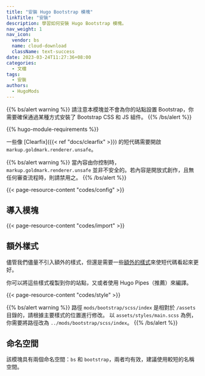 ```yaml
---
title: "安裝 Hugo Bootstrap 模塊"
linkTitle: "安裝"
description: 學習如何安裝 Hugo Bootstrap 模塊。
nav_weight: 1
nav_icon:
  vendor: bs
  name: cloud-download
  className: text-success
date: 2023-03-24T11:27:36+08:00
categories:
  - 文檔
tags:
  - 安裝
authors:
  - HugoMods
---
```


{{% bs/alert warning %}}
請注意本模塊並不會為你的站點設置 Bootstrap，你需要確保通過某種方式安裝了 Bootstrap CSS 和 JS 組件。
{{% /bs/alert %}}

{{% hugo-module-requirements %}}

一些像 [Clearfix]({{< ref "docs/clearfix" >}}) 的短代碼需要開啟 `markup.goldmark.renderer.unsafe`。

{{% bs/alert warning %}}
當內容由你控制時，`markup.goldmark.renderer.unsafe` 並非不安全的。若內容是開放式創作，且無任何審查流程時，則請禁用之。
{{% /bs/alert %}}

{{< page-resource-content "codes/config" >}}

## 導入模塊

{{< page-resource-content "codes/import" >}}

## 額外樣式

儘管我們儘量不引入額外的樣式，但還是需要一些[額外的樣式](https://github.com/hugomods/bootstrap/tree/main/assets/mods/bootstrap/scss)來使短代碼看起來更好。

你可以將這些樣式複製到你的站點，又或者使用 Hugo Pipes（推薦）來編譯。

{{< page-resource-content "codes/style" >}}

{{% bs/alert warning %}}
路徑 `mods/bootstrap/scss/index` 是相對於 `/assets` 目錄的，請根據主要樣式的位置進行修改。
以 `assets/styles/main.scss` 為例，你需要將路徑改為 `../mods/bootstrap/scss/index`。
{{% /bs/alert %}}

## 命名空間

該模塊具有兩個命名空間：`bs` 和 `bootstrap`，兩者均有效，建議使用較短的名稱空間。
